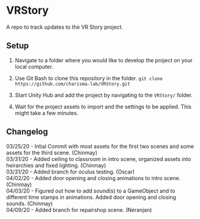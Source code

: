 # VRStory

A repo to track updates to the VR Story project.


## Setup
1. Navigate to a folder where you would like to develop the project on your local computer.

2. Use Git Bash to clone this repository in the folder.
  ```git clone https://github.com/charisma-lab/VRStory.git```
  
3. Start Unity Hub and add the project by navigating to the `VRStory/` folder.

4. Wait for the project assets to import and the settings to be applied. This might take a few minutes.


## Changelog
03/25/20 - Intial Commit with most assets for the first two scenes and some assets for the third scene. (Chinmay)  
03/31/20 - Added ceiling to classroom in intro scene, organized assets into heirarchies and fixed lighting. (Chinmay)  
03/31/20 - Added branch for oculus testing. (Oscar)  
04/02/20 - Added door opening and closing animations to intro scene. (Chinmay)  
04/03/20 - Figured out how to add sound(s) to a GameObject and to different time stamps in animations. Added door opening and closing sounds. (Chinmay)  
04/09/20 - Added branch for repairshop scene. (Neranjan)  
